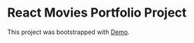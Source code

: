 # React Movies Portfolio Project

This project was bootstrapped with [Demo](https://Kondratiuk-Andrii.github.io/react-movies).
